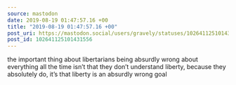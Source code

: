 ```yaml
---
source: mastodon
date: 2019-08-19 01:47:57.16 +00
title: "2019-08-19 01:47:57.16 +00"
post_uri: https://mastodon.social/users/gravely/statuses/102641125101431556
post_id: 102641125101431556
---
```

the important thing about libertarians being absurdly wrong about everything all the time isn’t that they don’t understand liberty, because they absolutely do, it’s that liberty is an absurdly wrong goal


